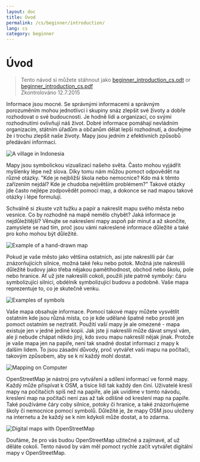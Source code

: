 ```yaml
---
layout: doc
title: Úvod
permalink: /cs/beginner/introduction/
lang: cs
category: beginner
---
```


Úvod
============

> Tento návod si můžete stáhnout jako [beginner_introduction_cs.odt](/files/beginner_introduction_cs.odt) or [beginner_introduction_cs.pdf](/files/beginner_introduction_cs.pdf)  
> Zkontrolováno 12.7.2015  

Informace jsou mocné. Se správnými informacemi a správným
porozuměním mohou jednotlivci i skupiny snáz zlepšit
své životy a dobře rozhodovat o své budoucnosti. Je hodně lidí
a organizací, co svými rozhodnutími ovlivňují náš život. Dobré
informace pomáhají nevládním organizacím, státním úřadům a občanům dělat lepší
rozhodnutí, a doufejme že i trochu zlepšit naše životy. Mapy jsou jedním z efektivních
způsobů předávání informací. 

![A village in Indonesia][]

Mapy jsou symbolickou vizualizací našeho světa. Často mohou 
vyjádřit myšlenky lépe než slova. Díky tomu nám můžou pomoct
odpovědět na různé otázky. "Kde je nejbližší škola nebo nemocnice? Kdo
má k těmto zařízením nejdál? Kde je chudoba největším problémem?"
Takové otázky jde často nejlépe zodpovědět pomocí map,
a dokonce se nad mapou takové otázky i lépe formulují. 

Schválně si zkuste vzít tužku a papír a nakreslit mapu svého města nebo vesnice. Co by
rozhodně na mapě nemělo chybět? Jaká informace je nejdůležitější?
Věnujte se nakreslení mapy aspoň pár minut a až skončíte,
zamyslete se nad tím, proč jsou vámi nakreslené informace důležité a
také pro koho mohou být důležité.

![Example of a hand-drawn map][]

Pokud je vaše město jako většina ostatních, asi jste nakreslili pár čar znázorňujících
silnice, možná také řeku nebo potok. Možná jste nakreslili důležité budovy jako
třeba nějakou pamětihodnost, obchod nebo školu, pole nebo hranice. Ať už
jste nakreslili cokoli, použili jste patrně symboly: čáru symbolizující silnici, obdélník
symbolizující budovu a podobně. Vaše mapa reprezentuje to,
co je skutečně venku.

![Examples of symbols][]

Vaše mapa obsahuje informace. Pomocí takové mapy můžete vysvětlit
ostatním kde jsou různá místa, co je kde udělané špatně nebo
prostě jen pomoct ostatním se neztratit. Použití vaší mapy
je ale omezené - mapa existuje jen v jedné jediné kopii. Jak jste
ji nakreslili může dávat smysl vám, ale ji nebude chápat někdo jiný,
kdo svou mapu nakreslil nějak jinak. Protože je vaše mapa jen na papíře,
není tak snadné dostat informaci z mapy k dalším lidem.
To jsou zásadní důvody, proč vytvářet vaši mapu na počítači,
takovým způsobem, aby se k ní každý mohl dostat. 

![Mapping on Computer][]

OpenStreetMap je nástroj pro vytváření a sdílení informací ve formě mapy. 
Každý může přispívat k OSM, a tisíce lidí tak každý den činí. 
Uživatelé kreslí mapy na počítačích spíš než na papíře, ale 
jak uvidíme v tomto návodu, kreslení map na počítači není zas až tak 
odlišné od kreslení map na papíře. Také používáme čáry coby silnice,
potoky či hranice, a také znázorňujeme školy či nemocnice 
pomocí symbolů. Důležité je, že mapy OSM jsou uloženy na internetu 
a že každý se k nim kdykoli může dostat, a to zdarma.

![Digital maps with OpenStreetMap][]

Doufáme, že pro vás budou OpenStreetMap užitečné a zajímavé, ať už děláte
cokoli. Tento návod by vám měl pomoct rychle začít vytvářet
digitální mapy v OpenStreetMap.


[A village in Indonesia]: /images/beginner/village-in-indonesia.png
[Example of a hand-drawn map]: /images/beginner/hand-drawn-map.png
[Examples of symbols]: /images/beginner/examples-of-symbols.png
[Mapping on Computer]: /images/beginner/mapping-on-computer.png
[Digital maps with OpenStreetMap]: /images/beginner/digital-maps-with-osm.png